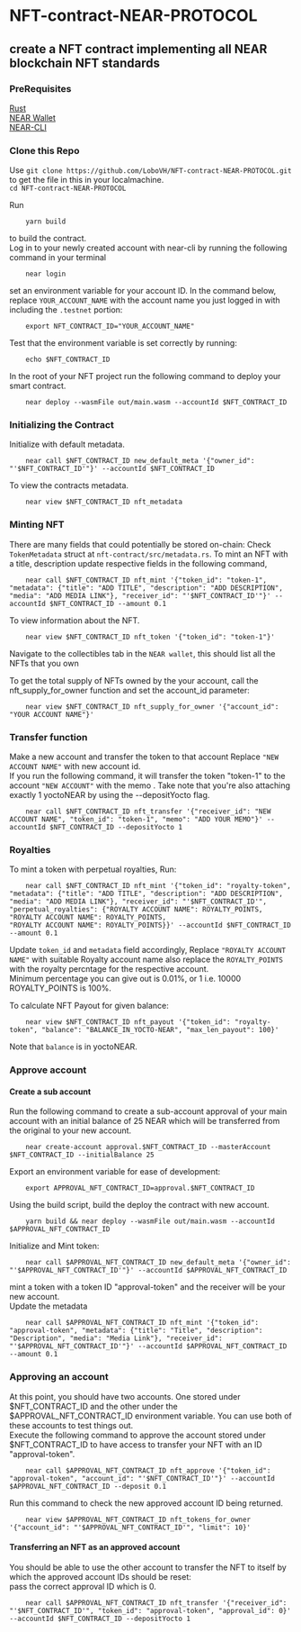 # NFT-contract-NEAR-PROTOCOL
## create a NFT contract implementing all NEAR blockchain  NFT standards
### PreRequisites
[Rust](https://docs.near.org/docs/develop/contracts/rust/intro#installing-the-rust-toolchain)  
[NEAR Wallet](https://docs.near.org/docs/develop/basics/create-account)  
[NEAR-CLI](https://docs.near.org/docs/tools/near-cli#setup)  

### Clone this Repo
Use `git clone https://github.com/LoboVH/NFT-contract-NEAR-PROTOCOL.git` to get the file in this in your localmachine.  
`cd NFT-contract-NEAR-PROTOCOL`



Run  
```yarn
    yarn build
```
to build the contract.  
Log in to your newly created account with near-cli by running the following command in your terminal  
```near
    near login
```
set an environment variable for your account ID. In the command below, replace `YOUR_ACCOUNT_NAME` with the account name you just logged in with including the `.testnet` portion:
```near
    export NFT_CONTRACT_ID="YOUR_ACCOUNT_NAME"
```
Test that the environment variable is set correctly by running:
```near
    echo $NFT_CONTRACT_ID
```
In the root of your NFT project run the following command to deploy your smart contract.
```near
    near deploy --wasmFile out/main.wasm --accountId $NFT_CONTRACT_ID
```
### Initializing the Contract
Initialize with default metadata.
```near
    near call $NFT_CONTRACT_ID new_default_meta '{"owner_id": "'$NFT_CONTRACT_ID'"}' --accountId $NFT_CONTRACT_ID
```
To view the contracts metadata.
```near
    near view $NFT_CONTRACT_ID nft_metadata
```
### Minting NFT
There are many fields that could potentially be stored on-chain: Check `TokenMetadata` struct at `nft-contract/src/metadata.rs`.
To mint an NFT with a title, description update respective fields in the following command,
```near
    near call $NFT_CONTRACT_ID nft_mint '{"token_id": "token-1", "metadata": {"title": "ADD TITLE", "description": "ADD DESCRIPTION", "media": "ADD MEDIA LINK"}, "receiver_id": "'$NFT_CONTRACT_ID'"}' --accountId $NFT_CONTRACT_ID --amount 0.1
```
To view information about the NFT.
```near
    near view $NFT_CONTRACT_ID nft_token '{"token_id": "token-1"}'
```
Navigate to the collectibles tab in the `NEAR wallet`, this should list all the NFTs that you own  
  
To get the total supply of NFTs owned by the your account, call the nft_supply_for_owner function and set the account_id parameter:
```near
    near view $NFT_CONTRACT_ID nft_supply_for_owner '{"account_id": "YOUR ACCOUNT NAME"}'
```
### Transfer function
Make a new account and transfer the token to that account 
Replace `"NEW ACCOUNT NAME"` with new account id.  
If you run the following command, it will transfer the token "token-1" to the account `"NEW ACCOUNT"` with the memo . Take note that you're also attaching exactly 1 yoctoNEAR by using the --depositYocto flag.
```near
    near call $NFT_CONTRACT_ID nft_transfer '{"receiver_id": "NEW ACCOUNT NAME", "token_id": "token-1", "memo": "ADD YOUR MEMO"}' --accountId $NFT_CONTRACT_ID --depositYocto 1
```
### Royalties
To mint a token with perpetual royalties, Run:
```near
    near call $NFT_CONTRACT_ID nft_mint '{"token_id": "royalty-token", "metadata": {"title": "ADD TITLE", "description": "ADD DESCRIPTION", "media": "ADD MEDIA LINK"}, "receiver_id": "'$NFT_CONTRACT_ID'", "perpetual_royalties": {"ROYALTY ACCOUNT NAME": ROYALTY_POINTS, "ROYALTY ACCOUNT NAME": ROYALTY_POINTS,
"ROYALTY ACCOUNT NAME": ROYALTY_POINTS}}' --accountId $NFT_CONTRACT_ID --amount 0.1
```
Update `token_id` and `metadata` field accordingly,
Replace `"ROYALTY ACCOUNT NAME"` with suitable Royalty account name also replace the `ROYALTY_POINTS` with the royalty percntage for the respective account.  
Minimum percentage you can give out is 0.01%, or 1 i.e. 10000 ROYALTY_POINTS is 100%.

To calculate NFT Payout for given balance:
```near
    near view $NFT_CONTRACT_ID nft_payout '{"token_id": "royalty-token", "balance": "BALANCE_IN_YOCTO-NEAR", "max_len_payout": 100}'
```
Note that `balance` is in yoctoNEAR.

### Approve account
#### Create a sub account
Run the following command to create a sub-account approval of your main account with an initial balance of 25 NEAR which will be transferred from the original to your new account.  
```near
    near create-account approval.$NFT_CONTRACT_ID --masterAccount $NFT_CONTRACT_ID --initialBalance 25
```
Export an environment variable for ease of development:
```near
    export APPROVAL_NFT_CONTRACT_ID=approval.$NFT_CONTRACT_ID
```
Using the build script, build the deploy the contract with new account.  
```near
    yarn build && near deploy --wasmFile out/main.wasm --accountId $APPROVAL_NFT_CONTRACT_ID
```
Initialize and Mint token:
```near
    near call $APPROVAL_NFT_CONTRACT_ID new_default_meta '{"owner_id": "'$APPROVAL_NFT_CONTRACT_ID'"}' --accountId $APPROVAL_NFT_CONTRACT_ID
```  
 mint a token with a token ID "approval-token" and the receiver will be your new account.  
 Update the metadata

```near
    near call $APPROVAL_NFT_CONTRACT_ID nft_mint '{"token_id": "approval-token", "metadata": {"title": "Title", "description": "Description", "media": "Media Link"}, "receiver_id": "'$APPROVAL_NFT_CONTRACT_ID'"}' --accountId $APPROVAL_NFT_CONTRACT_ID --amount 0.1
```
### Approving an account  
At this point, you should have two accounts. One stored under $NFT_CONTRACT_ID and the other under the $APPROVAL_NFT_CONTRACT_ID environment variable. You can use both of these accounts to test things out.  
Execute the following command to approve the account stored under $NFT_CONTRACT_ID to have access to transfer your NFT with an ID "approval-token".  
```near
    near call $APPROVAL_NFT_CONTRACT_ID nft_approve '{"token_id": "approval-token", "account_id": "'$NFT_CONTRACT_ID'"}' --accountId $APPROVAL_NFT_CONTRACT_ID --deposit 0.1
```
Run this command to check the new approved account ID being returned.  
```near
    near view $APPROVAL_NFT_CONTRACT_ID nft_tokens_for_owner '{"account_id": "'$APPROVAL_NFT_CONTRACT_ID'", "limit": 10}'
```
#### Transferring an NFT as an approved account  
You should be able to use the other account to transfer the NFT to itself by which the approved account IDs should be reset:  
pass the correct approval ID which is 0.  
```near
    near call $APPROVAL_NFT_CONTRACT_ID nft_transfer '{"receiver_id": "'$NFT_CONTRACT_ID'", "token_id": "approval-token", "approval_id": 0}' --accountId $NFT_CONTRACT_ID --depositYocto 1
```








